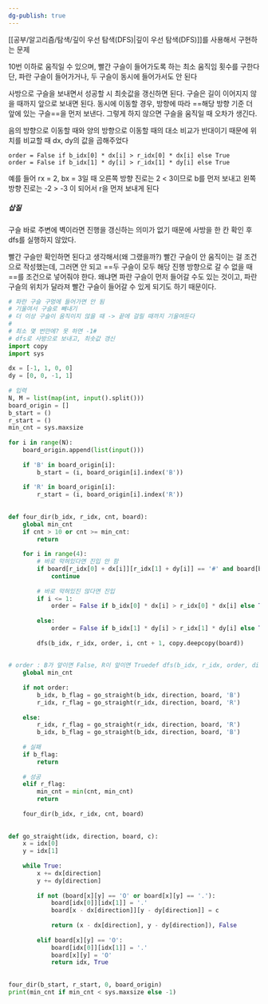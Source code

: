 ```yaml
---
dg-publish: true
---
```

[[공부/알고리즘/탐색/깊이 우선 탐색(DFS)\|깊이 우선 탐색(DFS)]]를 사용해서 구현하는 문제

10번 이하로 움직일 수 있으며, 빨간 구슬이 들어가도록 하는 최소 움직임 횟수를 구한다
단, 파란 구슬이 들어가거나, 두 구슬이 동시에 들어가서도 안 된다

사방으로 구슬을 보내면서 성공할 시 최솟값을 갱신하면 된다. 구슬은 길이 이어지지 않을 때까지 앞으로 보내면 된다. 동시에 이동할 경우, 방향에 따라 ==해당 방향 기준 더 앞에 있는 구슬==을 먼저 보낸다. 그렇게 하지 않으면 구슬을 움직일 때 오차가 생긴다.

음의 방향으로 이동할 때와 양의 방향으로 이동할 때의 대소 비교가 반대이기 때문에 위치를 비교할 때 dx, dy의 값을 곱해주었다

```
order = False if b_idx[0] * dx[i] > r_idx[0] * dx[i] else True
order = False if b_idx[1] * dy[i] > r_idx[1] * dy[i] else True
```

예를 들어 rx = 2, bx = 3일 때 오른쪽 방향 진로는 2 < 3이므로 b를 먼저 보내고 왼쪽 방향 진로는 -2 > -3 이 되어서 r을 먼저 보내게 된다

##### 삽질
구슬 바로 주변에 벽이라면 진행을 갱신하는 의미가 없기 때문에 사방을 한 칸 확인 후 dfs를 실행하지 않았다.

빨간 구슬만 확인하면 된다고 생각해서(왜 그랬을까?) 빨간 구슬이 안 움직이는 걸 조건으로 작성했는데, 그러면 안 되고 ==두 구슬이 모두 해당 진행 방향으로 갈 수 없을 때==를 조건으로 넣어줘야 한다. 왜냐면 파란 구슬이 먼저 들어갈 수도 있는 것이고, 파란 구슬의 위치가 달라져 빨간 구슬이 들어갈 수 있게 되기도 하기 때문이다.


```python
# 파란 구슬 구멍에 들어가면 안 됨  
# 기울여서 구슬로 빼내기  
# 더 이상 구슬이 움직이지 않을 때 -> 끝에 걸릴 때까지 기울여둔다  
#  
# 최소 몇 번만에? 못 하면 -1#  
# dfs로 사방으로 보내고, 최솟값 갱신  
import copy  
import sys  
  
dx = [-1, 1, 0, 0]  
dy = [0, 0, -1, 1]  
  
# 입력  
N, M = list(map(int, input().split()))  
board_origin = []  
b_start = ()  
r_start = ()  
min_cnt = sys.maxsize  
  
for i in range(N):  
    board_origin.append(list(input()))  
  
    if 'B' in board_origin[i]:  
        b_start = (i, board_origin[i].index('B'))  
  
    if 'R' in board_origin[i]:  
        r_start = (i, board_origin[i].index('R'))  
  
  
def four_dir(b_idx, r_idx, cnt, board):  
    global min_cnt  
    if cnt > 10 or cnt >= min_cnt:  
        return  
  
    for i in range(4):  
        # 바로 막혀있다면 진입 안 함  
        if board[r_idx[0] + dx[i]][r_idx[1] + dy[i]] == '#' and board[b_idx[0] + dx[i]][b_idx[1] + dy[i]] == '#':  
            continue  
  
        # 바로 막혀있진 않다면 진입  
        if i <= 1:  
            order = False if b_idx[0] * dx[i] > r_idx[0] * dx[i] else True  
  
        else:  
            order = False if b_idx[1] * dy[i] > r_idx[1] * dy[i] else True  
  
        dfs(b_idx, r_idx, order, i, cnt + 1, copy.deepcopy(board))  
  
  
# order : B가 앞이면 False, R이 앞이면 Truedef dfs(b_idx, r_idx, order, direction, cnt, board):  
    global min_cnt  
  
    if not order:  
        b_idx, b_flag = go_straight(b_idx, direction, board, 'B')  
        r_idx, r_flag = go_straight(r_idx, direction, board, 'R')  
  
    else:  
        r_idx, r_flag = go_straight(r_idx, direction, board, 'R')  
        b_idx, b_flag = go_straight(b_idx, direction, board, 'B')  
  
    # 실패  
    if b_flag:  
        return  
  
    # 성공  
    elif r_flag:  
        min_cnt = min(cnt, min_cnt)  
        return  
  
    four_dir(b_idx, r_idx, cnt, board)  
  
  
def go_straight(idx, direction, board, c):  
    x = idx[0]  
    y = idx[1]  
  
    while True:  
        x += dx[direction]  
        y += dy[direction]  
  
        if not (board[x][y] == 'O' or board[x][y] == '.'):  
            board[idx[0]][idx[1]] = '.'  
            board[x - dx[direction]][y - dy[direction]] = c  
  
            return (x - dx[direction], y - dy[direction]), False  
  
        elif board[x][y] == 'O':  
            board[idx[0]][idx[1]] = '.'  
            board[x][y] = 'O'  
            return idx, True  
  
  
four_dir(b_start, r_start, 0, board_origin)  
print(min_cnt if min_cnt < sys.maxsize else -1)
```